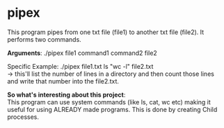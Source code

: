 # pipex
This program pipes from one txt file (file1) to another txt file (file2). It performs two commands.

**Arguments**: ./pipex file1 command1 command2 file2 

Specific Example: ./pipex file1.txt ls "wc -l"  file2.txt  
-> this'll list the number of lines in a directory and then count those lines and write that number into the file2.txt.  

**So what's interesting about this project**:  
This program can use system commands (like ls, cat, wc etc) making it useful for using ALREADY made programs. This is done by creating Child processes.
